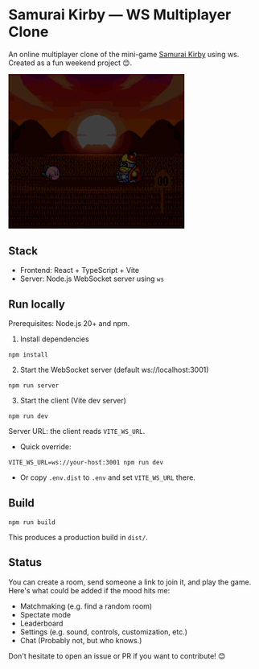 # Samurai Kirby — WS Multiplayer Clone

An online multiplayer clone of the mini-game [Samurai Kirby](https://wikirby.com/wiki/Samurai_Kirby) using ws.<br>
Created as a fun weekend project 😊.<br>

<img src="/public/demo.gif" width="350">

## Stack
- Frontend: React + TypeScript + Vite
- Server: Node.js WebSocket server using `ws`

## Run locally
Prerequisites: Node.js 20+ and npm.

1) Install dependencies
```
npm install
```

2) Start the WebSocket server (default ws://localhost:3001)
```
npm run server
```

3) Start the client (Vite dev server)
```
npm run dev
```
Server URL: the client reads `VITE_WS_URL`.
- Quick override:
```
VITE_WS_URL=ws://your-host:3001 npm run dev
```
- Or copy `.env.dist` to `.env` and set `VITE_WS_URL` there.

## Build
```
npm run build
```
This produces a production build in `dist/`.

## Status
You can create a room, send someone a link to join it, and play the game.<br>
Here's what could be added if the mood hits me:
- Matchmaking (e.g. find a random room)
- Spectate mode
- Leaderboard
- Settings (e.g. sound, controls, customization, etc.)
- Chat (Probably not, but who knows.)

Don't hesitate to open an issue or PR if you want to contribute! 😊
